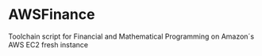 # AWSFinance
Toolchain script for Financial and Mathematical Programming on Amazon´s AWS EC2 fresh instance
